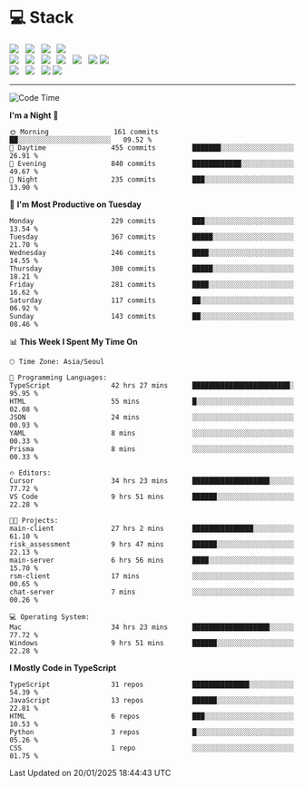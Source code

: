 <h1>💻 Stack</h1>
<div>
 <!-- badge : https://shields.io/ -->
 <!-- icon : https://simpleicons.org/?q=Get -->
 <img src="https://img.shields.io/badge/HTML5-e74c3c?style=flat-square&logo=HTML5&logoColor=white"/> &nbsp 
 <img src="https://img.shields.io/badge/CSS3-0A84FF?style=flat-square&logo=CSS3&logoColor=white"/> &nbsp 
 <img src="https://img.shields.io/badge/JavaScript-FFCD11?style=flat-square&logo=JavaScript&logoColor=white"/> &nbsp 
 <img src="https://img.shields.io/badge/TypeScript-3075C0?style=flat-square&logo=TypeScript&logoColor=white"/>
 <br/>
 <img src="https://img.shields.io/badge/Next-000000?style=flat-square&logo=nextdotjs&logoColor=white"/> &nbsp 
 <img src="https://img.shields.io/badge/React-00BCF6?style=flat-square&logo=React&logoColor=white"/> &nbsp 
 <img src="https://img.shields.io/badge/Redux-764ABC?style=flat-square&logo=Redux&logoColor=white"/> &nbsp
 <img src="https://img.shields.io/badge/Recoil-3578E5?style=flat-square&logo=recoil&logoColor=white"/> &nbsp
 <img src="https://img.shields.io/badge/React-Query-FF4154?style=flat-square&logo=reactquery&logoColor=white"/> &nbsp 
 <img src="https://img.shields.io/badge/styled%2Dcomponents-DB7093?style=flat-square&logo=styled%2Dcomponents&logoColor=white"/>
 <img src="https://img.shields.io/badge/CSS Modules-000000?style=flat-square&logo=CSS Modules&logoColor=white"/> &nbsp 
 <br/>
 <img src="https://img.shields.io/badge/Node-339933?style=flat-square&logo=Node.js&logoColor=white"/> &nbsp 
 <img src="https://img.shields.io/badge/Express-000000?style=flat-square&logo=Express&logoColor=white"/> &nbsp 
 <img src="https://img.shields.io/badge/MongoDB-47A248?style=flat-square&logo=MongoDB&logoColor=white"/>
 <img src="https://img.shields.io/badge/MariaDB-003545?style=flat-square&logo=mariadb&logoColor=white"/>
</div>

<hr>

<!--START_SECTION:waka-->
![Code Time](http://img.shields.io/badge/Code%20Time-1%2C965%20hrs%2033%20mins-blue)

**I'm a Night 🦉** 

```text
🌞 Morning                161 commits         ██░░░░░░░░░░░░░░░░░░░░░░░   09.52 % 
🌆 Daytime                455 commits         ███████░░░░░░░░░░░░░░░░░░   26.91 % 
🌃 Evening                840 commits         ████████████░░░░░░░░░░░░░   49.67 % 
🌙 Night                  235 commits         ███░░░░░░░░░░░░░░░░░░░░░░   13.90 % 
```
📅 **I'm Most Productive on Tuesday** 

```text
Monday                   229 commits         ███░░░░░░░░░░░░░░░░░░░░░░   13.54 % 
Tuesday                  367 commits         █████░░░░░░░░░░░░░░░░░░░░   21.70 % 
Wednesday                246 commits         ████░░░░░░░░░░░░░░░░░░░░░   14.55 % 
Thursday                 308 commits         █████░░░░░░░░░░░░░░░░░░░░   18.21 % 
Friday                   281 commits         ████░░░░░░░░░░░░░░░░░░░░░   16.62 % 
Saturday                 117 commits         ██░░░░░░░░░░░░░░░░░░░░░░░   06.92 % 
Sunday                   143 commits         ██░░░░░░░░░░░░░░░░░░░░░░░   08.46 % 
```


📊 **This Week I Spent My Time On** 

```text
🕑︎ Time Zone: Asia/Seoul

💬 Programming Languages: 
TypeScript               42 hrs 27 mins      ████████████████████████░   95.95 % 
HTML                     55 mins             █░░░░░░░░░░░░░░░░░░░░░░░░   02.08 % 
JSON                     24 mins             ░░░░░░░░░░░░░░░░░░░░░░░░░   00.93 % 
YAML                     8 mins              ░░░░░░░░░░░░░░░░░░░░░░░░░   00.33 % 
Prisma                   8 mins              ░░░░░░░░░░░░░░░░░░░░░░░░░   00.33 % 

🔥 Editors: 
Cursor                   34 hrs 23 mins      ███████████████████░░░░░░   77.72 % 
VS Code                  9 hrs 51 mins       ██████░░░░░░░░░░░░░░░░░░░   22.28 % 

🐱‍💻 Projects: 
main-client              27 hrs 2 mins       ███████████████░░░░░░░░░░   61.10 % 
risk_assessment          9 hrs 47 mins       ██████░░░░░░░░░░░░░░░░░░░   22.13 % 
main-server              6 hrs 56 mins       ████░░░░░░░░░░░░░░░░░░░░░   15.70 % 
rsm-client               17 mins             ░░░░░░░░░░░░░░░░░░░░░░░░░   00.65 % 
chat-server              7 mins              ░░░░░░░░░░░░░░░░░░░░░░░░░   00.26 % 

💻 Operating System: 
Mac                      34 hrs 23 mins      ███████████████████░░░░░░   77.72 % 
Windows                  9 hrs 51 mins       ██████░░░░░░░░░░░░░░░░░░░   22.28 % 
```

**I Mostly Code in TypeScript** 

```text
TypeScript               31 repos            ██████████████░░░░░░░░░░░   54.39 % 
JavaScript               13 repos            ██████░░░░░░░░░░░░░░░░░░░   22.81 % 
HTML                     6 repos             ███░░░░░░░░░░░░░░░░░░░░░░   10.53 % 
Python                   3 repos             █░░░░░░░░░░░░░░░░░░░░░░░░   05.26 % 
CSS                      1 repo              ░░░░░░░░░░░░░░░░░░░░░░░░░   01.75 % 
```




 Last Updated on 20/01/2025 18:44:43 UTC
<!--END_SECTION:waka-->
